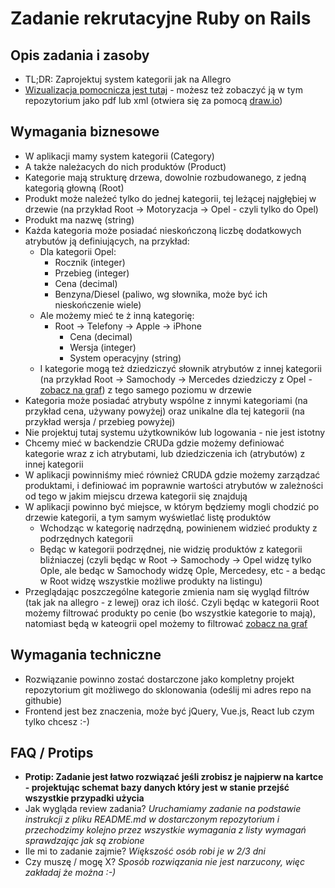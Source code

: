 # Zadanie rekrutacyjne Ruby on Rails

## Opis zadania i zasoby

* TL;DR: Zaprojektuj system kategorii jak na Allegro
* [Wizualizacja pomocnicza jest tutaj](dodatkowe_informacje.pdf) - możesz też zobaczyć ją w tym repozytorium jako pdf lub xml (otwiera się za pomocą [draw.io](https://www.draw.io/))

## Wymagania biznesowe

- W aplikacji mamy system kategorii (Category)
- A także należacych do nich produktów (Product)
- Kategorie mają strukturę drzewa, dowolnie rozbudowanego, z jedną kategorią głowną (Root)
- Produkt może należeć tylko do jednej kategorii, tej leżącej najgłębiej w drzewie (na przykład Root -> Motoryzacja -> Opel - czyli tylko do Opel)
- Produkt ma nazwę (string)
- Każda kategoria może posiadać nieskończoną liczbę dodatkowych atrybutów ją definiujących, na przykład:
	- Dla kategorii Opel:
		- Rocznik (integer)
		- Przebieg (integer)
		- Cena (decimal)
		- Benzyna/Diesel (paliwo, wg słownika, może być ich nieskończenie wiele)
	- Ale możemy mieć te ż inną kategorię:
		- Root -> Telefony -> Apple -> iPhone
			- Cena (decimal)
			- Wersja (integer)
			- System operacyjny (string)
	- I kategorie mogą też dziedziczyć słownik atrybutów z innej kategorii (na przykład Root -> Samochody -> Mercedes dziedziczy z Opel - [zobacz na graf](dodatkowe_informacje.pdf)) z tego samego poziomu w drzewie
- Kategoria może posiadać atrybuty wspólne z innymi kategoriami (na przykład cena, używany powyżej) oraz unikalne dla tej kategorii (na przykład wersja / przebieg powyżej)
- Nie projektuj tutaj systemu użytkowników lub logowania - nie jest istotny
- Chcemy mieć w backendzie CRUDa gdzie możemy definiować kategorie wraz z ich atrybutami, lub dziedziczenia ich (atrybutów) z innej kategorii
- W aplikacji powinniśmy mieć również CRUDA gdzie możemy zarządzać produktami, i definiować im poprawnie wartości atrybutów w zależności od tego w jakim miejscu drzewa kategorii się znajdują
- W aplikacji powinno być miejsce, w którym będziemy mogli chodzić po drzewie kategorii, a tym samym wyświetlać listę produktów
	- Wchodząc w kategorię nadrzędną, powinienem widzieć produkty z podrzędnych kategorii
	- Będąc w kategorii podrzędnej, nie widzię produktów z kategorii bliźniaczej (czyli będąc w Root -> Samochody -> Opel widzę tylko Ople, ale bedąc w Samochody widzę Ople, Mercedesy, etc - a bedąc w Root widzę wszystkie możliwe produkty na listingu)
- Przeglądając poszczególne kategorie zmienia nam się wygląd filtrów (tak jak na allegro - z lewej) oraz ich ilość. Czyli będąc w kategorii Root możemy filtrować produkty po cenie (bo wszystkie kategorie to mają), natomiast będą w kateogrii opel możemy to filtrować [zobacz na graf](dodatkowe_informacje.pdf)

## Wymagania techniczne

- Rozwiązanie powinno zostać dostarczone jako kompletny projekt repozytorium git możliwego do sklonowania (odeślij mi adres repo na githubie)
- Frontend jest bez znaczenia, może być jQuery, Vue.js, React lub czym tylko chcesz :-)

## FAQ / Protips

- **Protip: Zadanie jest łatwo rozwiązać jeśli zrobisz je najpierw na kartce - projektując schemat bazy danych który jest w stanie przejść wszystkie przypadki użycia**
- Jak wygląda review zadania? *Uruchamiamy zadanie na podstawie instrukcji z pliku README.md w dostarczonym repozytorium i przechodzimy kolejno przez wszystkie wymagania z listy wymagań sprawdzając jak są zrobione*
- Ile mi to zadanie zajmie? *Większość osób robi je w 2/3 dni*
- Czy muszę / mogę X? *Sposób rozwiązania nie jest narzucony, więc zakładaj że można :-)*
